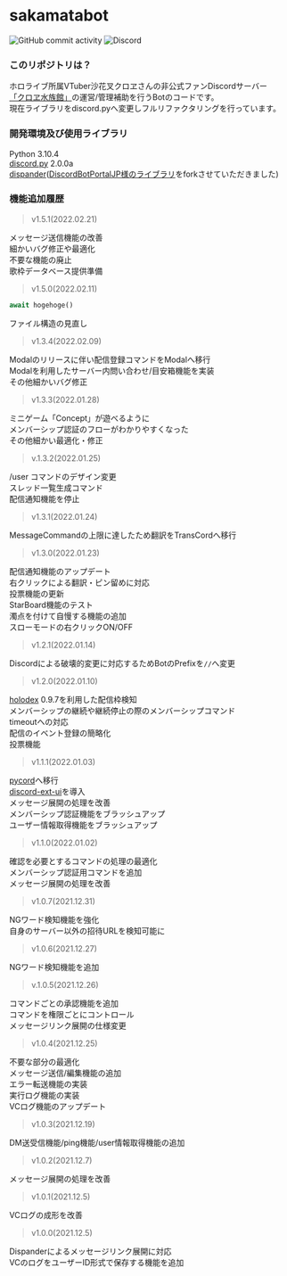 # sakamatabot

![GitHub commit activity](https://img.shields.io/github/commit-activity/m/sushi-chaaaan/sakamata-dpy?style=flat-square)
![Discord](https://img.shields.io/discord/915910043461890078?color=blueviolet&label=Discord&logo=Discord&logoColor=white&style=flat-square)

### このリポジトリは？
ホロライブ所属VTuber沙花叉クロヱさんの非公式ファンDiscordサーバー  
[「クロヱ水族館」](https://discord.gg/EqfjtNBf2M)の運営/管理補助を行うBotのコードです。  
現在ライブラリをdiscord.pyへ変更しフルリファクタリングを行っています。  

### 開発環境及び使用ライブラリ
Python 3.10.4  
[discord.py](https://github.com/Rapptz/discord.py) 2.0.0a  
[dispander](https://github.com/sushi-chaaaan/dispander/tree/for2.0)([DiscordBotPortalJP様のライブラリ](https://github.com/DiscordBotPortalJP/dispander)をforkさせていただきました)  


### 機能追加履歴

> v1.5.1(2022.02.21)

メッセージ送信機能の改善  
細かいバグ修正や最適化  
不要な機能の廃止  
歌枠データベース提供準備  

> v1.5.0(2022.02.11)

```python 
await hogehoge()
```

ファイル構造の見直し  

> v1.3.4(2022.02.09)

Modalのリリースに伴い配信登録コマンドをModalへ移行  
Modalを利用したサーバー内問い合わせ/目安箱機能を実装  
その他細かいバグ修正  

> v1.3.3(2022.01.28)

ミニゲーム「Concept」が遊べるように  
メンバーシップ認証のフローがわかりやすくなった  
その他細かい最適化・修正  

> v.1.3.2(2022.01.25)

/user コマンドのデザイン変更  
スレッド一覧生成コマンド  
配信通知機能を停止

> v1.3.1(2022.01.24)

MessageCommandの上限に達したため翻訳をTransCordへ移行

> v1.3.0(2022.01.23)

配信通知機能のアップデート  
右クリックによる翻訳・ピン留めに対応  
投票機能の更新  
StarBoard機能のテスト  
濁点を付けて自慢する機能の追加  
スローモードの右クリックON/OFF  

> v1.2.1(2022.01.14)

Discordによる破壊的変更に対応するためBotのPrefixを`//`へ変更  

> v1.2.0(2022.01.10)

[holodex](https://pypi.org/project/holodex/0.9.7/) 0.9.7を利用した配信枠検知  
メンバーシップの継続や継続停止の際のメンバーシップコマンド  
timeoutへの対応  
配信のイベント登録の簡略化  
投票機能  

> v1.1.1(2022.01.03)

[pycord](https://github.com/Pycord-Development/pycord)へ移行  
[discord-ext-ui](https://pypi.org/project/discord-ext-ui/)を導入  
メッセージ展開の処理を改善  
メンバーシップ認証機能をブラッシュアップ  
ユーザー情報取得機能をブラッシュアップ  

> v1.1.0(2022.01.02)

確認を必要とするコマンドの処理の最適化  
メンバーシップ認証用コマンドを追加  
メッセージ展開の処理を改善

> v1.0.7(2021.12.31)

NGワード検知機能を強化  
自身のサーバー以外の招待URLを検知可能に  

> v1.0.6(2021.12.27)

NGワード検知機能を追加  

> v.1.0.5(2021.12.26)

コマンドごとの承認機能を追加  
コマンドを権限ごとにコントロール  
メッセージリンク展開の仕様変更  

> v1.0.4(2021.12.25)

不要な部分の最適化  
メッセージ送信/編集機能の追加  
エラー転送機能の実装  
実行ログ機能の実装  
VCログ機能のアップデート  

> v1.0.3(2021.12.19)

DM送受信機能/ping機能/user情報取得機能の追加  

> v1.0.2(2021.12.7)

メッセージ展開の処理を改善  

> v1.0.1(2021.12.5)

VCログの成形を改善  

> v1.0.0(2021.12.5)

Dispanderによるメッセージリンク展開に対応  
VCのログをユーザーID形式で保存する機能を追加  

